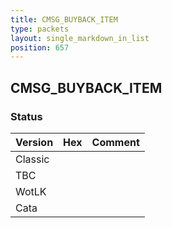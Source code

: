 ```yaml
---
title: CMSG_BUYBACK_ITEM
type: packets
layout: single_markdown_in_list
position: 657
---
```


## CMSG_BUYBACK_ITEM

### Status

Version | Hex | Comment
---------- | ---------- | ---------- 
Classic |  |  
TBC |  |  
WotLK |  |  
Cata |  |  
